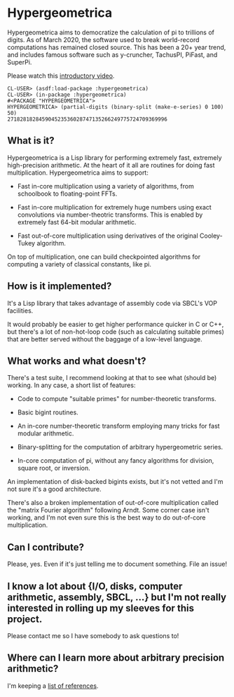 # Hypergeometrica

Hypergeometrica aims to democratize the calculation of pi to trillions of digits. As of March 2020, the software used to break world-record computations has remained closed source. This has been a 20+ year trend, and includes famous software such as y-cruncher, TachusPI, PiFast, and SuperPi. 

Please watch this [introductory video](https://www.youtube.com/watch?v=XanjZw5hPvE).

```
CL-USER> (asdf:load-package :hypergeometrica)
CL-USER> (in-package :hypergeometrica)
#<PACKAGE "HYPERGEOMETRICA">
HYPERGEOMETRICA> (partial-digits (binary-split (make-e-series) 0 100) 50)
271828182845904523536028747135266249775724709369996
```

## What is it?

Hypergeometrica is a Lisp library for performing extremely fast, extremely high-precision arithmetic. At the heart of it all are routines for doing fast multiplication. Hypergeometrica aims to support:

- Fast in-core multiplication using a variety of algorithms, from schoolbook to floating-point FFTs.

- Fast in-core multiplication for extremely huge numbers using exact convolutions via number-theotric transforms. This is enabled by extremely fast 64-bit modular arithmetic.

- Fast out-of-core multiplication using derivatives of the original Cooley-Tukey algorithm.

On top of multiplication, one can build checkpointed algorithms for computing a variety of classical constants, like pi.


## How is it implemented?

It's a Lisp library that takes advantage of assembly code via SBCL's VOP facilities.

It would probably be easier to get higher performance quicker in C or C++, but there's a lot of non-hot-loop code (such as calculating suitable primes) that are better served without the baggage of a low-level language.


## What works and what doesn't?

There's a test suite, I recommend looking at that to see what (should be) working. In any case, a short list of features:

- Code to compute "suitable primes" for number-theoretic transforms.

- Basic bigint routines.

- An in-core number-theoretic transform employing many tricks for fast modular arithmetic.

- Binary-splitting for the computation of arbitrary hypergeometric series.

- In-core computation of pi, without any fancy algorithms for division, square root, or inversion.

An implementation of disk-backed bigints exists, but it's not vetted and I'm not sure it's a good architecture.

There's also a broken implementation of out-of-core multiplication called the "matrix Fourier algorithm" following Arndt. Some corner case isn't working, and I'm not even sure this is the best way to do out-of-core multiplication.

## Can I contribute?

Please, yes. Even if it's just telling me to document something. File an issue!

## I know a lot about {I/O, disks, computer arithmetic, assembly, SBCL, ...} but I'm not really interested in rolling up my sleeves for this project.

Please contact me so I have somebody to ask questions to!


## Where can I learn more about arbitrary precision arithmetic?

I'm keeping a [list of references](REFERENCES.md).
